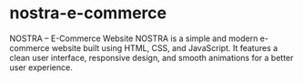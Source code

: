 # nostra-e-commerce
NOSTRA – E-Commerce Website  NOSTRA is a simple and modern e-commerce website built using HTML, CSS, and JavaScript. It features a clean user interface, responsive design, and smooth animations for a better user experience.
